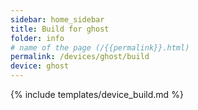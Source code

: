 ```yaml
---
sidebar: home_sidebar
title: Build for ghost
folder: info
# name of the page (/{{permalink}}.html)
permalink: /devices/ghost/build
device: ghost
---
```

{% include templates/device_build.md %}
